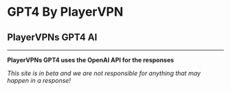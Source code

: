 # GPT4 By PlayerVPN

## PlayerVPNs GPT4 AI
---
**PlayerVPNs GPT4 uses the OpenAI API for the responses**

*This site is in beta and we are not responsible for anything that may happen in a response!*
